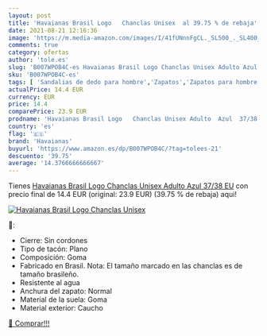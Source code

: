 ```yaml
---
layout: post
title: 'Havaianas Brasil Logo   Chanclas Unisex  al 39.75 % de rebaja'
date: 2021-08-21 12:16:36
image: 'https://m.media-amazon.com/images/I/41fUNnnFgCL._SL500_._SL400_.jpg'
comments: true
category: ofertas
author: 'tole.es'
slug: 'B007WPOB4C-es Havaianas Brasil Logo Chanclas Unisex Adulto Azul 37/38 EU'
sku: 'B007WPOB4C-es'
tags: [ 'Sandalias de dedo para hombre','Zapatos','Zapatos para hombre','Zapatos y complementos','chanclas','havaianas', ]
actualPrice: 14.4 EUR
currency: EUR
price: 14.4
comparePrice: 23.9 EUR
prodname: 'Havaianas Brasil Logo   Chanclas Unisex Adulto  Azul  37/38 EU'
country: 'es'
flag: '🇪🇸'
brand: 'Havaianas'
buyurl: 'https://www.amazon.es/dp/B007WPOB4C/?tag=tolees-21'
descuento: '39.75'
average: '14.3766666666667'
---
```


Tienes [Havaianas Brasil Logo   Chanclas Unisex Adulto  Azul  37/38 EU](https://www.amazon.es/dp/B007WPOB4C/?tag=tolees-21) con precio final de  14.4 EUR (original: 23.9 EUR) (39.75 %  de rebaja) aqui!

[![Havaianas Brasil Logo   Chanclas Unisex ](https://m.media-amazon.com/images/I/41fUNnnFgCL._SL500_._SL400_.jpg)](https://www.amazon.es/dp/B007WPOB4C/?tag=tolees-21)

🔎:

- Cierre: Sin cordones
- Tipo de tacón: Plano
- Composición: Goma
- Fabricado en Brasil. Nota: El tamaño marcado en las chanclas es de tamaño brasileño.
- Resistente al agua
- Anchura del zapato: Normal
- Material de la suela: Goma
- Material exterior: Caucho

[🛒 Comprar!!!](https://www.amazon.es/dp/B007WPOB4C/?tag=tolees-21)
